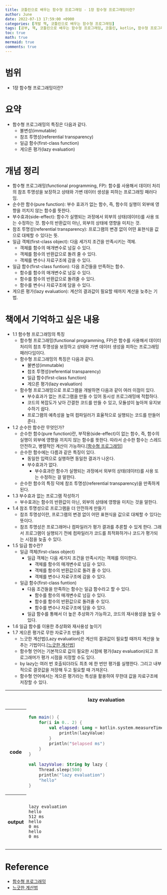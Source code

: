 ```yaml
---
title: 코틀린으로 배우는 함수형 프로그래밍 - 1장 함수형 프로그래밍이란?
author: June
date: 2022-07-13 17:59:00 +0900
categories: [개발 책, 코틀린으로 배우는 함수형 프로그래밍]
tags: [공부, 책, 코틀린으로 배우는 함수형 프로그래밍, 코틀린, kotlin, 함수형 프로그래밍, funtional programming]
toc: true
math: true
mermaid: true
comments: true
---
```

# 범위
- 1장 함수형 프로그래밍이란?

# 요약
- 함수형 프로그래밍의 특징은 다음과 같다.
    - 불변성(immutable)
    - 참조 투명성(referential transparency)
    - 일급 함수(first-class function)
    - 게으른 평가(lazy evaluation)

# 개념 정리
- 함수형 프로그래밍(functional programming, FP): 함수를 사용해서 데이터 처리의 참조 투명성을 보장하고 상태와 가변 데이터 생성을 피하는 프로그래밍 패러다임.
- 순수한 함수(pure function):  부수 효과가 없는 함수, 즉, 함수의 실행이 외부에 영향을 끼치지 않는 함수를 뜻한다. 
- 부수효과(side-effect): 함수가 실행되는 과정에서 외부의 상태(데이터)를 사용 또는 수정하는 것. 함수의 반환값이 아닌, 외부의 상태에 영향을 미치는 것.
- 참조 투명성(referential transparency): 프로그램의 변경 없이 어떤 표현식을 값으로 대체할 수 있다는 뜻.
- 일급 객체(first-class object): 다음 세가지 조건을 만족시키는 객체.
    - 객체를 함수의 매개변수로 넘길 수 있다.
    - 객체를 함수의 반환값으로 돌려 줄 수 있다.
    - 객체를 변수나 자료구조에 감을 수 있다.
- 일급 함수(first-class funtion): 다음 조건들을 만족하는 함수.
    - 함수를 함수의 매개변수로 넘길 수 있다.
    - 함수를 함수의 반환값으로 돌려줄 수 있다.
    - 함수를 변수나 자료구조에 담을 수 있다.
- 게으른 평가(lazy evaluation): 계산의 결과값이 필요할 때까지 계산을 늦추는 기법.

# 책에서 기억하고 싶은 내용
- 1.1 함수형 프로그래밍의 특징
    - 함수형 프로그래밍(functional programming, FP)은 함수를 사용해서 데이터 처리의 참조 투명성을 보장하고 상태와 가변 데이터 생성을 피하는 프로그래밍 패러다임이다.
    - 함수형 프로그래밍의 특징은 다음과 같다.
        - 불변성(immutable)
        - 참조 투명성(referential transparency)
        - 일급 함수(first-class function)
        - 게으른 평가(lazy evaluation)
    - 함수형 프로그래밍으로 프로그램을 개발하면 다음과 같이 여러 이점이 있다.
        - 부수효과가 없는 프로그램을 만들 수 있어 동시성 프로그래밍에 적합하다.
        - 코드의 복잡도가 낮아 간결한 코드를 만들 수 있고, 모듈성이 높아져 유지보수하기 쉽다.
        - 프로그램의 예측성을 높여 컴파일러가 효율적으로 실행되는 코드를 만들어준다.
- 1.2 순수한 함수란 무엇인가?
    - 순수한 함수(pure function)란, 부작용(side-effect)이 없는 함수, 즉, 함수의 실행이 외부에 영향을 끼치지 않는 함수를 뜻한다.  따라서 순수한 함수는 스레드 안전하고, 병렬적인 계산이 가능하다.[[함수형 프로그래밍](https://ko.wikipedia.org/wiki/%ED%95%A8%EC%88%98%ED%98%95_%ED%94%84%EB%A1%9C%EA%B7%B8%EB%9E%98%EB%B0%8D)]
    - 순수한 함수에는 다름과 같은 특징이 있다.
        - 동일한 입력으로 실행하면 동일한 결과가 나온다.
        - 부수효과가 없다.
            - 부수효과란 함수가 실행되는 과정에서 외부의 상태(데이터)를 사용 또는 수정하는 걸 말한다.
    - 순수한 함수의 특징 덕에 참조 투명성(referential transparency)을 만족하게 된다.
- 1.3 부수효과 없는 프로그램 작성하기
    - 부수효과는 함수의 반환값이 아닌, 외부의 상태에 영향을 미치는 것을 말한다.
- 1.4 참조 투명성으로 프로그램을 더 안전하게 만들기
    - 참조 투명성이란, 프로그램의 변경 없이 어떤 표현식을 값으로 대체할 수 있다는 뜻이다.
    - 참조 투명성은 프로그래머나 컴파일러가 평가 결과를 추론할 수 있게 한다. 그래서 프로그램이 실행되기 전에 컴파일러가 코드를 최적화하거나 코드가 평가되는 시점을 늦출 수 있다.
- 1.5 일급 함수란?
    - 일급 객체(first-class object)
        - 일급 객체는 다음 세가지 조건을 만족시키는 객체를 의미한다.
            - 객체를 함수의 매개변수로 넘길 수 있다.
            - 객체를 함수의 반환값으로 돌려 줄 수 있다.
            - 객체를 변수나 자료구조에 감을 수 있다.
    - 일급 함수(first-class funtion)
        - 다음 조건들을 만족하는 함수는 일급 함수라고 할 수 있다.
            - 함수를 함수의 매개변수로 넘길 수 있다.
            - 함수를 함수의 반환값으로 돌려줄 수 있다.
            - 함수를 변수나 자료구조에 담을 수 있다.
        - 일급 함수를 통해서 더 높은 추상화가 가능하고, 코드의 재사용성을 높일 수 있다.
- 1.6 일급 함수를 이용한 추상화와 재사용성 높이기
- 1.7 게으른 평가로 무한 자료구조 만들기
    - 느긋한 계산법(Lazy evaluation)은 계산의 결과값이 필요할 때까지 계산을 늦추는 기법이다.[[느긋한 계산법](https://ko.wikipedia.org/wiki/%EB%8A%90%EA%B8%8B%ED%95%9C_%EA%B3%84%EC%82%B0%EB%B2%95)]
    - 함수형 언어는 기본적으로 값이 필요한 시점에 평가(lazy evaluation)되고 프로그래머가 평가 시점을 지정할 수도 있다.
    - by lazy는 여러 번 호출되더라도 최초 에 한 번만 평가를 실행한다. 그리고 내부적으로 결괏값을 저장해 두고 필요할 때 가져온다.
    - 함수형 언어에서는 게으른 평가라는 특성을 활용하여 무한대 값을 자료구조에 저장할 수 있다.

<table data-layout="default">
    <colgroup>
        <col style="width: 71.0px;" />
        <col style="width: 344.5px;" />
        <col style="width: 344.5px;" />
    </colgroup>
    <tbody>
        <tr>
            <th>
            </th>
            <th>
                <p style="text-align: center;"><strong>lazy evaluation</strong></p>
            </th>
            <th>
                <p style="text-align: center;"><strong>eager evaluation</strong></p>
            </th>
        </tr>
        <tr>
            <th>
                <p><strong>code</strong></p>
            </th>
<td markdown="block">

```kotlin
fun main() {
    for(i in 0.. 2) {
        val elapsed: Long = kotlin.system.measureTimeMillis {
            println(lazyValue)
        }
        println("$elapsed ms")
    }
}

val lazyValue: String by lazy {
    Thread.sleep(500)
    println("lazy evaluation")
    "hello"
}
```

</td>
<td markdown="block">

```kotlin
fun main() {
    for(i in 0.. 2) {
        val elapsed: Long = kotlin.system.measureTimeMillis {
            println(eagerValue())
        }
        println("$elapsed ms")
    }
}

var eagerValue: () -> String = {
    Thread.sleep(500)
    println("eager evaluation")
    "hello"
}
```

</td>
        </tr>
        <tr>
            <th>
                <p><strong>output</strong></p>
            </th>
<td markdown="block">

```
lazy evaluation
hello
512 ms
hello
0 ms
hello
0 ms
```

</td>
<td markdown="block">

```
eager evaluation
hello
507 ms
eager evaluation
hello
503 ms
eager evaluation
hello
515 ms
```

</td>
        </tr>
    </tbody>
</table>


# Reference
- [함수형 프로그래밍](https://ko.wikipedia.org/wiki/%ED%95%A8%EC%88%98%ED%98%95_%ED%94%84%EB%A1%9C%EA%B7%B8%EB%9E%98%EB%B0%8D)
- [느긋한 계산법](https://ko.wikipedia.org/wiki/%EB%8A%90%EA%B8%8B%ED%95%9C_%EA%B3%84%EC%82%B0%EB%B2%95)